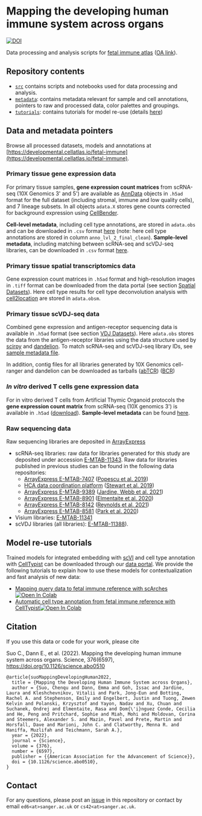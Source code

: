 # Mapping the developing human immune system across organs

[![DOI](https://zenodo.org/badge/325343185.svg)](https://zenodo.org/badge/latestdoi/325343185)

Data processing and analysis scripts for [fetal immune atlas](https://www.science.org/doi/10.1126/science.abo0510) ([OA link](https://europepmc.org/article/med/35549310)).

## Repository contents

* [`src`](https://github.com/emdann/Pan_fetal_immune/edit/master/src) contains scripts and notebooks used for data processing and analysis.
* [`metadata`](https://github.com/emdann/Pan_fetal_immune/edit/master/metadata): contains metadata relevant for sample and cell annotations, pointers to raw and processed data, color palettes and groupings.
* [`tutorials`](https://github.com/emdann/Pan_fetal_immune/edit/master/tutorials): contains tutorials for model re-use (details [here](https://github.com/Teichlab/Pan_fetal_immune/tree/metadata_curation#model-re-use-tutorials))

## Data and metadata pointers

Browse all processed datasets, models and annotations at [https://developmental.cellatlas.io/fetal-immune](https://developmental.cellatlas.io/fetal-immune).

### Primary tissue gene expression data  
For primary tissue samples, **gene expression count matrices** from scRNA-seq (10X Genomics 3' and 5') are available as [AnnData](https://anndata-tutorials.readthedocs.io/en/latest/getting-started.html) objects in `.h5ad` format for the full dataset (including stromal, immune and low quality cells), and 7 lineage subsets. In all objects `adata.X` stores gene counts corrected for background expression using [CellBender](https://github.com/broadinstitute/CellBender).

**Cell-level metadata**, including cell type annotations, are stored in `adata.obs` and can be downloaded in `.csv` format [here](https://cellgeni.cog.sanger.ac.uk/developmentcellatlas/fetal-immune/PAN.A01.v01.entire_data_normalised_log.20210429.full_obs.annotated.clean.csv) (note: here cell type annotations are stored in column `anno_lvl_2_final_clean`). **Sample-level metadata**, including matching between scRNA-seq and scVDJ-seq libraries, can be downloaded in `.csv` format [here](). 

### Primary tissue spatial transcriptomics data
Gene expression count matrices in `.h5ad` format and high-resolution images in `.tiff` format can be downloaded from the data portal (see section [Spatial Datasets](https://developmental.cellatlas.io/fetal-immune)). Here cell type results for cell type deconvolution analysis with [cell2location](https://cell2location.readthedocs.io/en/latest/) are stored in `adata.obsm`. 

### Primary tissue scVDJ-seq data
Combined gene expression and antigen-receptor sequencing data is available in `.h5ad` format (see section [VDJ Datasets](https://developmental.cellatlas.io/fetal-immune)). Here `adata.obs` stores the data from the antigen-receptor libraries using the data structure used by [scirpy](https://github.com/scverse/scirpy) and [dandelion](https://github.com/zktuong/dandelion). To match scRNA-seq and scVDJ-seq library IDs, see [sample metadata file](). 

In addition, contig files for all libraries generated by 10X Genomics cell-ranger and dandelion can be downloaded as tarballs ([abTCR](https://cellgeni.cog.sanger.ac.uk/developmentcellatlas/fetal-immune/panfetal_abTCR.tar.gz)) ([BCR](https://cellgeni.cog.sanger.ac.uk/developmentcellatlas/fetal-immune/panfetal_BCR.tar.gz))

### _In vitro_ derived T cells gene expression data  
For in vitro derived T cells from Artificial Thymic Organoid protocols the **gene expression count matrix** from scRNA-seq (10X genomics 3') is available in `.h5ad` ([download](https://cellgeni.cog.sanger.ac.uk/developmentcellatlas/fetal-immune/ATO_adata.h5ad)). **Sample-level metadata** can be found [here](https://github.com/Teichlab/Pan_fetal_immune/blob/master/metadata/ATO_metadata_26102021.csv).


### Raw sequencing data 
Raw sequencing libraries are deposited in [ArrayExpress](https://www.ebi.ac.uk/biostudies/arrayexpress/)
- scRNA-seq libraries: raw data for libraries generated for this study are deposited under accession [E-MTAB-11343](https://www.ebi.ac.uk/arrayexpress/experiments/E-MTAB-11343/). Raw data for libraries published in previous studies can be found in the following data repositories: 
    - [ArrayExpress E-MTAB-7407](https://www.ebi.ac.uk/arrayexpress/experiments/E-MTAB-7407/) ([Popescu et al. 2019](https://www.nature.com/articles/s41586-019-1652-y))
    - [HCA data coordination platform](https://data.humancellatlas.org/explore/projects/abe1a013-af7a-45ed-8c26-f3793c24a1f4) ([Stewart et al. 2019](https://www.science.org/doi/10.1126/science.aat5031))
    - [ArrayExpress E-MTAB-9389](https://www.ebi.ac.uk/arrayexpress/experiments/E-MTAB-9389/) ([Jardine, Webb et al. 2021](https://www.nature.com/articles/s41586-021-03929-x))
    - [ArrayExpress E-MTAB-8901](https://www.ebi.ac.uk/arrayexpress/experiments/E-MTAB-8901/) ([Elmentaite et al. 2020](https://doi.org/10.1016/j.devcel.2020.11.010))
    - [ArrayExpress E-MTAB-8142](https://www.ebi.ac.uk/arrayexpress/experiments/E-MTAB-8142) ([Reynolds et al. 2021](https://doi.org/10.1126/science.aba6500))
    - [ArrayExpress E-MTAB-8581](https://www.ebi.ac.uk/arrayexpress/experiments/E-MTAB-8581) ([Park et al. 2020](http://dx.doi.org/10.1126/science.aay3224))
- Visium libraries: [E-MTAB-11341](https://www.ebi.ac.uk/arrayexpress/experiments/E-MTAB-11341/) 
- scVDJ libraries (all libraries): [E-MTAB-11388](https://www.ebi.ac.uk/arrayexpress/experiments/E-MTAB-11388/)). 

  

## Model re-use tutorials

Trained models for integrated embedding with [scVI](https://scvi-tools.org/) and cell type annotation with [CellTypist](https://www.celltypist.org/) can be downloaded through our [data portal](https://developmental.cellatlas.io/fetal-immune). We provide the following tutorials to explain how to use these models for contextualization and fast analysis of new data:  

- [Mapping query data to fetal immune reference with scArches](https://nbviewer.org/github/Teichlab/Pan_fetal_immune/blob/master/tutorials/tutorial_query2reference_mapping.ipynb) 
[![Open In Colab](https://colab.research.google.com/assets/colab-badge.svg)](https://colab.research.google.com/github/Teichlab/Pan_fetal_immune/blob/master/tutorials/tutorial_query2reference_mapping.ipynb)
- [Automatic cell type annotation from fetal immune reference with CellTypist](https://nbviewer.org/github/Teichlab/Pan_fetal_immune/blob/master/tutorials/tutorial_celltypist_fetal_immune.ipynb)[![Open In Colab](https://colab.research.google.com/assets/colab-badge.svg)](https://colab.research.google.com/github/Teichlab/Pan_fetal_immune/blob/master/tutorials/tutorial_celltypist_fetal_immune.ipynb)

## Citation

If you use this data or code for your work, please cite

Suo C., Dann E., et al. (2022). Mapping the developing human immune system across organs. Science, 376(6597), https://doi.org/10.1126/science.abo0510

```
@article{suoMappingDevelopingHuman2022,
  title = {Mapping the Developing Human Immune System across Organs},
  author = {Suo, Chenqu and Dann, Emma and Goh, Issac and Jardine, Laura and Kleshchevnikov, Vitalii and Park, Jong-Eun and Botting, Rachel A. and Stephenson, Emily and Engelbert, Justin and Tuong, Zewen Kelvin and Polanski, Krzysztof and Yayon, Nadav and Xu, Chuan and Suchanek, Ondrej and Elmentaite, Rasa and Dom{\'i}nguez Conde, Cecilia and He, Peng and Pritchard, Sophie and Miah, Mohi and Moldovan, Corina and Steemers, Alexander S. and Mazin, Pavel and Prete, Martin and Horsfall, Dave and Marioni, John C. and Clatworthy, Menna R. and Haniffa, Muzlifah and Teichmann, Sarah A.},
  year = {2022},
  journal = {Science},
  volume = {376},
  number = {6597},
  publisher = {{American Association for the Advancement of Science}},
  doi = {10.1126/science.abo0510},
}
``` 

## Contact

For any questions, please post an [issue](https://github.com/emdann/Pan_fetal_immune/issues?q=is%3Aissue+is%3Aopen+sort%3Aupdated-desc) in this repository or contact by email `ed6<at>sanger.ac.uk` or `cs42<at>sanger.ac.uk`.





